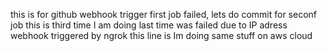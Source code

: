 this is for github webhook trigger
first job failed, lets do commit for seconf job
this is third time I am doing last time was failed due to IP adress 
webhook triggered by ngrok
this line is Im doing same stuff on aws cloud

